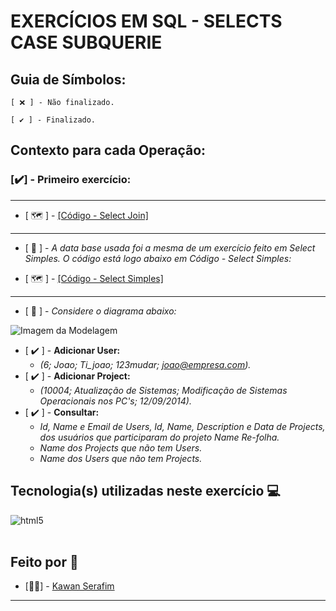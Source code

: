 # **EXERCÍCIOS EM SQL - SELECTS CASE SUBQUERIE**

## Guia de Símbolos:

    [ ❌ ] - Não finalizado.

    [ ✔️ ] - Finalizado.

## Contexto para cada Operação:

### [✔️] - Primeiro exercício:

------------------------------------------------------------------------------------------------------------------------------------------

- [ 🗺️ ] - [[Código - Select Join]](https://github.com/KawanSerafim/Banco_De_Dados/blob/main/SQL/select_join/Ex_Select_Join.sql)

------------------------------------------------------------------------------------------------------------------------------------------

- [ 📑 ] - *A data base usada foi a mesma de um exercício feito em Select Simples. O código está logo abaixo em Código - Select Simples:*

- [ 🗺️ ] - [[Código - Select Simples]](https://github.com/KawanSerafim/Banco_De_Dados/blob/main/SQL/select_join/Ex_Select_Join1.sql)

------------------------------------------------------------------------------------------------------------------------------------------

- [ 📌 ] - *Considere o diagrama abaixo:*

![Imagem da Modelagem](https://github.com/KawanSerafim/Banco_De_Dados/blob/main/SQL/imagens/Imagem%20do%20WhatsApp%20de%202024-11-23%20à(s)%2022.08.09_fee28da8.jpg)

- [ ✔️ ] - **Adicionar User:**
  - *(6; Joao; Ti_joao; 123mudar; joao@empresa.com).*
- [ ✔️ ] - **Adicionar Project:**
  - *(10004; Atualização de Sistemas; Modificação de Sistemas Operacionais nos PC's; 12/09/2014).*
- [ ✔️ ] - **Consultar:**
  - *Id, Name e Email de Users, Id, Name, Description e Data de Projects, dos usuários que participaram do projeto Name Re-folha.*
  - *Name dos Projects que não tem Users.*
  - *Name dos Users que não tem Projects.*
 
## **Tecnologia(s) utilizadas neste exercício 💻**
<div style="display: inline_block">
    <img align="center" alt="html5" src="https://img.shields.io/badge/Microsoft_SQL_Server-CC2927?style=for-the-badge&logo=microsoft-sql-server&logoColor=white" />
</div><br/>

## **Feito por 👤**

- [👨‍💻] - [Kawan Serafim](https://github.com/KawanSerafim)

------------------------------------------------------------------------------------------------------------------------------------------
